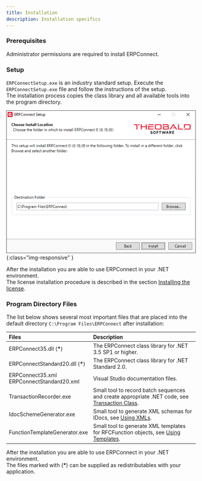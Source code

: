 ```yaml
---
title: Installation
description: Installation specifics
---
```


### Prerequisites

Administrator permissions are required to install ERPConnect.

### Setup

`ERPConnectSetup.exe` is an industry standard setup. Execute the `ERPConnectSetup.exe` file and follow the instructions of the setup. <br>
The installation process copies the class library and all available tools into the program directory.

![ERPConnect_Setup]( ../../assets/images/ERPConnect_Setup.png){:class="img-responsive" }

After the installation you are able to use ERPConnect in your .NET environment.<br>
The license installation procedure is described in the section [Installing the license](./licensing).

### Program Directory Files
The list below shows several most important files that are placed into the default directory ``C:\Program Files\ERPConnect`` after installation:

| Files | Description |
| :------ |:--- | 
| ERPConnect35.dll (<b>*</b>) | The ERPConnect class library for .NET 3.5 SP1 or higher. |
| ERPConnectStandard20.dll (<b>*</b>)| The ERPConnect class library for .NET Standard 2.0.|
| ERPConnect35.xml <br>ERPConnectStandard20.xml | Visual Studio documentation files. |
| TransactionRecorder.exe | Small tool to record batch sequences and create appropriate .NET code, see [Transaction Class](../special-classes/managing-and-executing-transactions-the-class-transaction). |
| IdocSchemeGenerator.exe | Small tool to generate XML schemas for IDocs, see [Using XMLs](../receiving-and-sending-idocs/xml-support-for-idoc-programming). |
| FunctionTemplateGenerator.exe | Small tool to generate XML templates for RFCFunction objects, see [Using Templates](../calling-bapis-and-function-modules/improve-your-performance-by-using-templates). |

After the installation you are able to use ERPConnect in your .NET environment. <br>
The files marked with (<b>*</b>) can be supplied as redistributables with your application.

